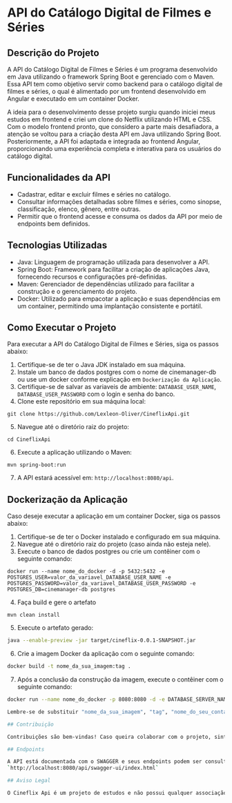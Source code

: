 # API do Catálogo Digital de Filmes e Séries

## Descrição do Projeto

A API do Catálogo Digital de Filmes e Séries é um programa desenvolvido em Java utilizando o framework Spring Boot e gerenciado com o Maven. Essa API tem como objetivo servir como backend para o catálogo digital de filmes e séries, o qual é alimentado por um frontend desenvolvido em Angular e executado em um container Docker.

A ideia para o desenvolvimento desse projeto surgiu quando iniciei meus estudos em frontend e criei um clone do Netflix utilizando HTML e CSS. Com o modelo frontend pronto, que considero a parte mais desafiadora, a atenção se voltou para a criação desta API em Java utilizando Spring Boot. Posteriormente, a API foi adaptada e integrada ao frontend Angular, proporcionando uma experiência completa e interativa para os usuários do catálogo digital.

## Funcionalidades da API

- Cadastrar, editar e excluir filmes e séries no catálogo.
- Consultar informações detalhadas sobre filmes e séries, como sinopse, classificação, elenco, gênero, entre outras.
- Permitir que o frontend acesse e consuma os dados da API por meio de endpoints bem definidos.

## Tecnologias Utilizadas

- Java: Linguagem de programação utilizada para desenvolver a API.
- Spring Boot: Framework para facilitar a criação de aplicações Java, fornecendo recursos e configurações pré-definidas.
- Maven: Gerenciador de dependências utilizado para facilitar a construção e o gerenciamento do projeto.
- Docker: Utilizado para empacotar a aplicação e suas dependências em um container, permitindo uma implantação consistente e portátil.

## Como Executar o Projeto

Para executar a API do Catálogo Digital de Filmes e Séries, siga os passos abaixo:

1. Certifique-se de ter o Java JDK instalado em sua máquina.
2. Instale um banco de dados postgres com o nome de cinemanager-db ou use um docker conforme explicação em `Dockerização da Aplicação`.
3. Certifique-se de salvar as variaveis de ambiente: `DATABASE_USER_NAME`, `DATABASE_USER_PASSWORD` com o login e senha do banco.
4. Clone este repositório em sua máquina local:
```
git clone https://github.com/Lexleon-Oliver/CineflixApi.git
```
5. Navegue até o diretório raiz do projeto:
```
cd CineflixApi
```
6. Execute a aplicação utilizando o Maven:
```
mvn spring-boot:run
```
7. A API estará acessível em: `http://localhost:8080/api`.

## Dockerização da Aplicação

Caso deseje executar a aplicação em um container Docker, siga os passos abaixo:

1. Certifique-se de ter o Docker instalado e configurado em sua máquina.
2. Navegue até o diretório raiz do projeto (caso ainda não esteja nele).
3. Execute o banco de dados postgres ou crie um contêiner com o seguinte comando:
```
docker run --name nome_do_docker -d -p 5432:5432 -e POSTGRES_USER=valor_da_variavel_DATABASE_USER_NAME -e POSTGRES_PASSWORD=valor_da_variavel_DATABASE_USER_PASSWORD -e POSTGRES_DB=cinemanager-db postgres

```
4. Faça build e gere o artefato
```
mvn clean install
```
5. Execute o artefato gerado:

```bash
java --enable-preview -jar target/cineflix-0.0.1-SNAPSHOT.jar
```

6. Crie a imagem Docker da aplicação com o seguinte comando:

```bash
docker build -t nome_da_sua_imagem:tag .
```

7. Após a conclusão da construção da imagem, execute o contêiner com o seguinte comando:

```bash
docker run --name nome_do_docker -p 8080:8080 -d -e DATABASE_SERVER_NAME=nome_docker_banco_de_dados -e DATABASE_USER_NAME=valor_da_variavel_POSTGRES_USER -e DATABASE_USER_PASSWORD=valor_da_variavel_POSTGRES_USER --link nome_docker_banco_de_dados:nome_docker_banco_de_dados nome_da_sua_imagem:tag 

Lembre-se de substituir "nome_da_sua_imagem", "tag", "nome_do_seu_container" e a porta (caso deseje utilizar outra) de acordo com suas preferências.

## Contribuição

Contribuições são bem-vindas! Caso queira colaborar com o projeto, sinta-se à vontade para abrir um Pull Request explicando suas alterações.

## Endpoints

A API está documentada com o SWAGGER e seus endpoints podem ser consultados. Com a api em execução acesse:
`http://localhost:8080/api/swagger-ui/index.html`

## Aviso Legal

O Cineflix Api é um projeto de estudos e não possui qualquer associação oficial com a marca Netflix. Todos os dados de filmes e séries são fictícios e utilizados apenas para fins educacionais.